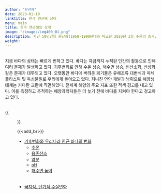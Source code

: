 ```yaml
---
author: "유신재"
date: 2023-01-10
linktitle: 한국 연근해 상태
menu: main
title: 한국 연근해의 상태
image: "/images/img400_01.png"
description: 지난 50년간의 온난화(1960-1990년대와 비교한 2020년 2월 수온의 증가; 한국 주변해 전체에서 증가하였고 높은 곳은 4°C까지 달한다)
weight: 
---
```


######   

지금 바다의 상태는 빠르게 변하고 있다. 바다는 지금까지 누적된 인간의 활동으로 인해 여러 문제가 발생하고 있다. 기후변화로 인해 수온 상승, 해수면 상승, 빈산소화, 산성화 같은 문제가 대두되고 있다. 오랫동안 바다에 버려온 폐기물은 유해조류 대번식과 미세플라스틱 및 독성물질로 우리에게 돌아오고 있다. 지나친 연안 개발과 남획으로 해양생태계는 커다란 교란에 직면해있다. 전세계 해양의 주요 지표 또한 적색 경고를 내고 있다. 이를 측정하고 추적하는 해양과학자들은 더 늦기 전에 바다를 지켜야 한다고 경고하고 있다.

######

{{<figure src="/images/img230_01.jpg" caption="해양조사선 이어도호 ⓒ 유신재">}}

{{<add_br>}}

- [기후변화와 우리나라 인근 바다의 변화]()
	* [수온]()
	* [용존산소]()
	* [염분]()
	* [pH]()
	* [해수면 높이]()

###### 

- [국지적, 단기적 수질변화]()